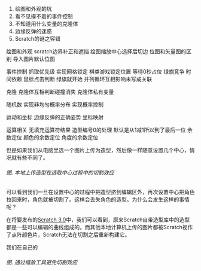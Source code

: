 1. 绘图和外观的坑
2. 看不见摸不着的事件控制
3. 不知道用什么变量的克隆体
4. 边缘反弹的迷惑
5. Scratch的谜之容错

绘图和外观
scratch边界补正和遮挡
绘图缩放中心选择后切边 位图和矢量图的区别 导入图片默认位图


事件控制
抓取优先级
实现网格锁定 棋类游戏锁定位置
等待0秒占位
绿旗竞争
时间依赖
鼠标点击判断 绿旗就开始
并列循环互相影响未写成关联

克隆
克隆体互相判断碰撞消失
克隆体私有变量

随机数
实现非均匀概率分布
实现概率控制

运动和坐标
边缘反弹的正确姿势
坐标映射

运算相关
无填充运算符结果
造型编号0的处理 默认是从1减1所以到了最后一位 余数定位
颜色的余数定位
角度的余数定位




但是如果我们从电脑里选一个图片上传为造型，然后像一样随意设置几个中心，情况就有些不同了。

###### 图. 本地上传造型在选取中心过程中的切割效应

可以看到我们一旦在设置中心的过程中把造型挤到编辑区外，再次设置中心把角色拉回来时，角色就被切割了。这样会丢失角色的造型。为什么会发生这样的事情呢？

在将要发布的[Scratch 3.0](https://github.com/LLK/scratch-gui)中，我们可以看到，原来Scratch自带造型库中的造型都是一些可以编辑的曲线组成的。而其他本地计算机上传的图片都被Scratch视作了点阵颜色片，Scratch无法在切割之后重新构建它。

我们在自己的

###### 图. 通过缩放工具避免切割效应



